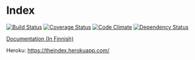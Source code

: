 Index
=====

[![Build Status](http://img.shields.io/travis/nygrenh/index/master.svg?style=flat-square)](https://travis-ci.org/nygrenh/index) [![Coverage Status](http://img.shields.io/coveralls/nygrenh/index.svg?style=flat-square)](https://coveralls.io/r/nygrenh/index) [![Code Climate](http://img.shields.io/codeclimate/github/nygrenh/index.svg?style=flat-square)](https://codeclimate.com/github/nygrenh/index) [![Dependency Status](http://img.shields.io/gemnasium/nygrenh/index.svg?style=flat-square)](https://gemnasium.com/nygrenh/index)

[Documentation (In Finnish)](https://github.com/nygrenh/index/wiki)

Heroku: https://theindex.herokuapp.com/
